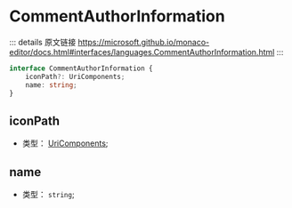 # CommentAuthorInformation

<backTop />
        
::: details 原文链接
https://microsoft.github.io/monaco-editor/docs.html#interfaces/languages.CommentAuthorInformation.html
:::

```ts
interface CommentAuthorInformation {
    iconPath?: UriComponents;
    name: string;
}
```
## iconPath
- 类型： [UriComponents](/api/UriComponents.md);
## name
- 类型： `string`;